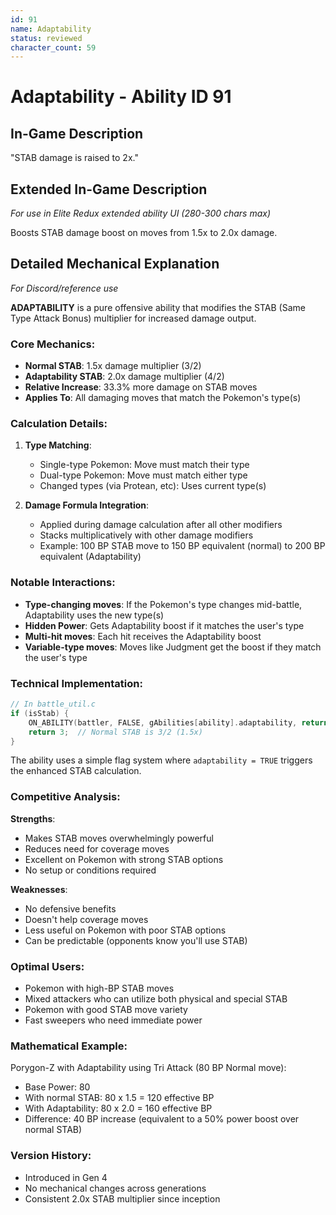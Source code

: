 ```yaml
---
id: 91
name: Adaptability
status: reviewed
character_count: 59
---
```


# Adaptability - Ability ID 91

## In-Game Description
"STAB damage is raised to 2x."

## Extended In-Game Description
*For use in Elite Redux extended ability UI (280-300 chars max)*

Boosts STAB damage boost on moves from 1.5x to 2.0x damage.

## Detailed Mechanical Explanation
*For Discord/reference use*

**ADAPTABILITY** is a pure offensive ability that modifies the STAB (Same Type Attack Bonus) multiplier for increased damage output.

### Core Mechanics:
- **Normal STAB**: 1.5x damage multiplier (3/2)
- **Adaptability STAB**: 2.0x damage multiplier (4/2)
- **Relative Increase**: 33.3% more damage on STAB moves
- **Applies To**: All damaging moves that match the Pokemon's type(s)

### Calculation Details:
1. **Type Matching**:
   - Single-type Pokemon: Move must match their type
   - Dual-type Pokemon: Move must match either type
   - Changed types (via Protean, etc): Uses current type(s)

2. **Damage Formula Integration**:
   - Applied during damage calculation after all other modifiers
   - Stacks multiplicatively with other damage modifiers
   - Example: 100 BP STAB move to 150 BP equivalent (normal) to 200 BP equivalent (Adaptability)

### Notable Interactions:
- **Type-changing moves**: If the Pokemon's type changes mid-battle, Adaptability uses the new type(s)
- **Hidden Power**: Gets Adaptability boost if it matches the user's type
- **Multi-hit moves**: Each hit receives the Adaptability boost
- **Variable-type moves**: Moves like Judgment get the boost if they match the user's type

### Technical Implementation:
```c
// In battle_util.c
if (isStab) {
    ON_ABILITY(battler, FALSE, gAbilities[ability].adaptability, return 4)
    return 3;  // Normal STAB is 3/2 (1.5x)
}
```

The ability uses a simple flag system where `adaptability = TRUE` triggers the enhanced STAB calculation.

### Competitive Analysis:
**Strengths**:
- Makes STAB moves overwhelmingly powerful
- Reduces need for coverage moves
- Excellent on Pokemon with strong STAB options
- No setup or conditions required

**Weaknesses**:
- No defensive benefits
- Doesn't help coverage moves
- Less useful on Pokemon with poor STAB options
- Can be predictable (opponents know you'll use STAB)

### Optimal Users:
- Pokemon with high-BP STAB moves
- Mixed attackers who can utilize both physical and special STAB
- Pokemon with good STAB move variety
- Fast sweepers who need immediate power

### Mathematical Example:
Porygon-Z with Adaptability using Tri Attack (80 BP Normal move):
- Base Power: 80
- With normal STAB: 80 x 1.5 = 120 effective BP
- With Adaptability: 80 x 2.0 = 160 effective BP
- Difference: 40 BP increase (equivalent to a 50% power boost over normal STAB)

### Version History:
- Introduced in Gen 4
- No mechanical changes across generations
- Consistent 2.0x STAB multiplier since inception
